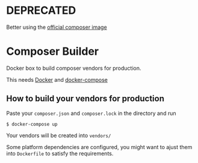 # DEPRECATED

Better using the [official composer image](https://hub.docker.com/r/library/composer/)

# Composer Builder
Docker box to build composer vendors for production.

This needs [Docker](https://www.docker.com/) and [docker-compose](https://docs.docker.com/compose/install/)

## How to build your vendors for production

Paste your `composer.json` and `composer.lock` in the directory and run

```
$ docker-compose up
```

Your vendors will be created into `vendors/`

Some platform dependencies are configured, you might want to ajust them into `Dockerfile` to satisfy the requirements.
